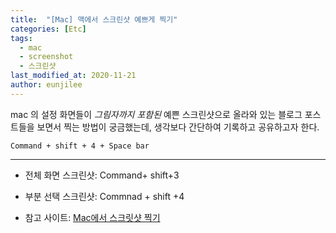 ```yaml
---
title:  "[Mac] 맥에서 스크린샷 예쁘게 찍기"
categories: [Etc]
tags:
  - mac
  - screenshot
  - 스크린샷
last_modified_at: 2020-11-21
author: eunjilee
---
```



mac 의 설정 화면들이 *그림자까지 포함된* 예쁜 스크린샷으로 올라와 있는 블로그 포스트들을 보면서
찍는 방법이 궁금했는데, 생각보다 간단하여 기록하고 공유하고자 한다.

```
Command + shift + 4 + Space bar
```


---

* 전체 화면 스크린샷: Command+ shift+3

* 부분 선택 스크린샷:  Commnad + shift +4 


* 참고 사이트: [Mac에서 스크릿샷 찍기](https://support.apple.com/ko-kr/HT201361)
